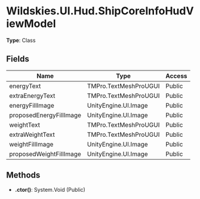 ﻿# Wildskies.UI.Hud.ShipCoreInfoHudViewModel

**Type**: Class

## Fields

| Name | Type | Access |
|------|------|--------|
| energyText | TMPro.TextMeshProUGUI | Public |
| extraEnergyText | TMPro.TextMeshProUGUI | Public |
| energyFillImage | UnityEngine.UI.Image | Public |
| proposedEnergyFillImage | UnityEngine.UI.Image | Public |
| weightText | TMPro.TextMeshProUGUI | Public |
| extraWeightText | TMPro.TextMeshProUGUI | Public |
| weightFillImage | UnityEngine.UI.Image | Public |
| proposedWeightFillImage | UnityEngine.UI.Image | Public |

## Methods

- **.ctor()**: System.Void (Public)

